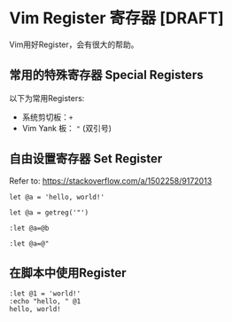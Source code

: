 # Vim Register 寄存器 [DRAFT]

Vim用好Register，会有很大的帮助。


## 常用的特殊寄存器 Special Registers

以下为常用Registers:
- 系统剪切板：`+`
- Vim Yank 板： `"` (双引号)


## 自由设置寄存器 Set Register

Refer to: https://stackoverflow.com/a/1502258/9172013

```vim
let @a = 'hello, world!'

let @a = getreg('"')

:let @a=@b

:let @a=@"
```


## 在脚本中使用Register

```vim
:let @1 = 'world!'
:echo "hello, " @1
hello, world!
```
